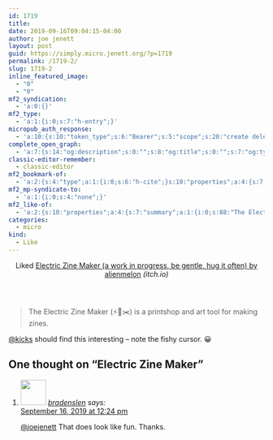 ```yaml
---
id: 1719
title: 
date: 2019-09-16T09:04:15-04:00
author: joe jenett
layout: post
guid: https://simply.micro.jenett.org/?p=1719
permalink: /1719-2/
slug: 1719-2
inline_featured_image:
  - "0"
  - "0"
mf2_syndication:
  - 'a:0:{}'
mf2_type:
  - 'a:1:{i:0;s:7:"h-entry";}'
micropub_auth_response:
  - 'a:10:{s:10:"token_type";s:6:"Bearer";s:5:"scope";s:20:"create delete update";s:2:"me";s:32:"https://simply.micro.jenett.org/";s:9:"issued_by";s:59:"https://simply.micro.jenett.org/wp-json/indieauth/1.0/token";s:9:"client_id";s:20:"https://omnibear.com";s:11:"client_name";s:8:"Omnibear";s:11:"client_icon";s:29:"https://omnibear.com/logo.svg";s:9:"issued_at";i:1568130348;s:4:"user";i:1;s:13:"last_accessed";i:1568638721;}'
complete_open_graph:
  - 'a:7:{s:14:"og:description";s:0:"";s:8:"og:title";s:0:"";s:7:"og:type";s:0:"";s:12:"twitter:card";s:7:"summary";s:15:"twitter:creator";s:0:"";s:19:"twitter:description";s:0:"";s:8:"og:image";s:0:"";}'
classic-editor-remember:
  - classic-editor
mf2_bookmark-of:
  - 'a:2:{s:4:"type";a:1:{i:0;s:6:"h-cite";}s:10:"properties";a:4:{s:7:"summary";a:1:{i:0;s:84:"Electric Zine Maker (⚡️📝✂️) is a printshop and art tool for making zines.";}s:4:"name";a:1:{i:0;s:71:"Electric Zine Maker (early beta, be gentle, hug it often) by alienmelon";}s:3:"url";a:1:{i:0;s:46:"https://alienmelon.itch.io/electric-zine-maker";}s:11:"publication";a:1:{i:0;s:7:"itch.io";}}}'
mf2_mp-syndicate-to:
  - 'a:1:{i:0;s:4:"none";}'
mf2_like-of:
  - 'a:2:{s:10:"properties";a:4:{s:7:"summary";a:1:{i:0;s:88:"The Electric Zine Maker (⚡️📝✂️) is a printshop and art tool for making zines.";}s:4:"name";a:1:{i:0;s:79:"Electric Zine Maker (a work in progress, be gentle, hug it often) by alienmelon";}s:3:"url";a:1:{i:0;s:46:"https://alienmelon.itch.io/electric-zine-maker";}s:11:"publication";a:1:{i:0;s:7:"itch.io";}}s:4:"type";s:4:"cite";}'
categories:
  - micro
kind:
  - Like
---
```

<div class="entry-reaction"><section class="response u-like-of h-cite"><header><span class="kind-display-text">Liked</span> <a href="https://alienmelon.itch.io/electric-zine-maker" class="p-name u-url">Electric Zine Maker (a work in progress, be gentle, hug it often) by alienmelon</a> <em>(<span class="p-publication">itch.io</span>)</em></header>
<blockquote class="e-summary">The Electric Zine Maker (⚡️📝✂️) is a printshop and art tool for making zines.</blockquote></section></div>
<div class="entry-content e-content" itemprop="description articleBody">
<p><a href="https://micro.blog/kicks">@kicks</a> should find this interesting – note the fishy cursor. 😀</p></div>

<h2 id="comments-title">One thought on “<span>Electric Zine Maker</span>”		</h2>


<ol class="commentlist">
<li class="comment even thread-even depth-1 u-comment h-cite h-entry p-comment" id="li-comment-440">
<article id="comment-440" class="comment " itemprop="comment" itemscope="" itemtype="http://schema.org/Comment">
<footer>
<address class="comment-author p-author author vcard hcard h-card" itemprop="creator" itemscope="" itemtype="http://schema.org/Person">
<img alt="" src="https://micro.blog/bradenslen/avatar.jpg" srcset="https://micro.blog/bradenslen/avatar.jpg 2x" class="avatar avatar-50 photo avatar-default local-avatar u-photo" itemprop="image" loading="lazy" width="50" height="50">				<cite class="fn p-name" itemprop="name"><a href="https://micro.blog/bradenslen" rel="external nofollow ugc" class="u-url url">bradenslen</a></cite> <span class="says">says:</span>					</address>
<!-- .comment-author .vcard -->

<div class="comment-meta commentmetadata">
<a href="https://micro.blog/bradenslen/5556869"><time class="updated published dt-updated dt-published" datetime="2019-09-16T12:24:14-04:00" itemprop="datePublished dateModified dateCreated">
September 16, 2019 at 12:24 pm						</time></a>
</div>
<!-- .comment-meta .commentmetadata -->
</footer>

<div class="comment-content e-content p-summary p-name" itemprop="text name description">
<p><a href="https://micro.blog/joejenett" rel="nofollow ugc">@joejenett</a> That does look like fun.  Thanks.</p></div></article></li></ol>
